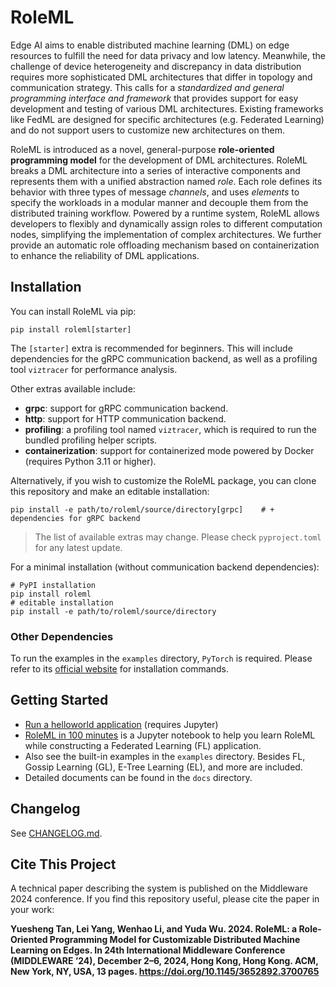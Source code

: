 # RoleML

Edge AI aims to enable distributed machine learning (DML) on edge resources to fulfill the need for data privacy and low latency. Meanwhile, the challenge of device heterogeneity and discrepancy in data distribution requires more sophisticated DML architectures that differ in topology and communication strategy. This calls for a _standardized and general programming interface and framework_ that provides support for easy development and testing of various DML architectures. Existing frameworks like FedML are designed for specific architectures (e.g. Federated Learning) and do not support users to customize new architectures on them.

RoleML is introduced as a novel, general-purpose **role-oriented programming model** for the development of DML architectures. RoleML breaks a DML architecture into a series of interactive components and represents them with a unified abstraction named _role_. Each role defines its behavior with three types of message _channels_, and uses _elements_ to specify the workloads in a modular manner and decouple them from the distributed training workflow. Powered by a runtime system, RoleML allows developers to flexibly and dynamically assign roles to different computation nodes, simplifying the implementation of complex architectures. We further provide an automatic role offloading mechanism based on containerization to enhance the reliability of DML applications.

## Installation

You can install RoleML via pip:

```shell
pip install roleml[starter]
```

The `[starter]` extra is recommended for beginners. This will include dependencies for the gRPC communication backend, as well as a profiling tool `viztracer` for performance analysis.

Other extras available include:

* __grpc__: support for gRPC communication backend.
* __http__: support for HTTP communication backend.
* __profiling__: a profiling tool named `viztracer`, which is required to run the bundled profiling helper scripts.
* __containerization__: support for containerized mode powered by Docker (requires Python 3.11 or higher).

Alternatively, if you wish to customize the RoleML package, you can clone this repository and make an editable installation:

```shell
pip install -e path/to/roleml/source/directory[grpc]    # + dependencies for gRPC backend
```

> The list of available extras may change. Please check `pyproject.toml` for any latest update.

For a minimal installation (without communication backend dependencies):

```shell
# PyPI installation
pip install roleml
# editable installation
pip install -e path/to/roleml/source/directory
```

### Other Dependencies

To run the examples in the `examples` directory, `PyTorch` is required. Please refer to its [official website]((https://pytorch.org/get-started/locally/)) for installation commands.

## Getting Started

* [Run a helloworld application](./docs/helloworld.ipynb) (requires Jupyter)
* [RoleML in 100 minutes](./docs/LEARN.ipynb) is a Jupyter notebook to help you learn RoleML while constructing a Federated Learning (FL) application.
* Also see the built-in examples in the `examples` directory. Besides FL, Gossip Learning (GL), E-Tree Learning (EL), and more are included.
* Detailed documents can be found in the `docs` directory.

## Changelog

See [CHANGELOG.md](./CHANGELOG.md).

## Cite This Project

A technical paper describing the system is published on the Middleware 2024 conference. If you find this repository useful, please cite the paper in your work:

__Yuesheng Tan, Lei Yang, Wenhao Li, and Yuda Wu. 2024. RoleML: a Role-Oriented Programming Model for Customizable Distributed Machine Learning on Edges. In 24th International Middleware Conference (MIDDLEWARE ’24), December 2–6, 2024, Hong Kong, Hong Kong. ACM, New York, NY, USA, 13 pages. https://doi.org/10.1145/3652892.3700765__
